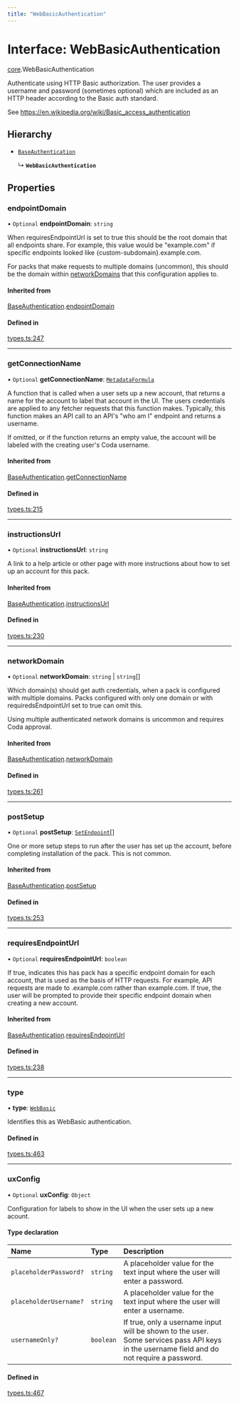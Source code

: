 ```yaml
---
title: "WebBasicAuthentication"
---
```

# Interface: WebBasicAuthentication

[core](../modules/core.md).WebBasicAuthentication

Authenticate using HTTP Basic authorization. The user provides a username and password
(sometimes optional) which are included as an HTTP header according to the Basic auth standard.

See https://en.wikipedia.org/wiki/Basic_access_authentication

## Hierarchy

- [`BaseAuthentication`](core.BaseAuthentication.md)

  ↳ **`WebBasicAuthentication`**

## Properties

### endpointDomain

• `Optional` **endpointDomain**: `string`

When requiresEndpointUrl is set to true this should be the root domain that all endpoints share.
For example, this value would be "example.com" if specific endpoints looked like {custom-subdomain}.example.com.

For packs that make requests to multiple domains (uncommon), this should be the domain within
[networkDomains](core.PackVersionDefinition.md#networkdomains) that this configuration applies to.

#### Inherited from

[BaseAuthentication](core.BaseAuthentication.md).[endpointDomain](core.BaseAuthentication.md#endpointdomain)

#### Defined in

[types.ts:247](https://github.com/coda/packs-sdk/blob/main/types.ts#L247)

___

### getConnectionName

• `Optional` **getConnectionName**: [`MetadataFormula`](../types/core.MetadataFormula.md)

A function that is called when a user sets up a new account, that returns a name for
the account to label that account in the UI. The users credentials are applied to any
fetcher requests that this function makes. Typically, this function makes an API call
to an API's "who am I" endpoint and returns a username.

If omitted, or if the function returns an empty value, the account will be labeled
with the creating user's Coda username.

#### Inherited from

[BaseAuthentication](core.BaseAuthentication.md).[getConnectionName](core.BaseAuthentication.md#getconnectionname)

#### Defined in

[types.ts:215](https://github.com/coda/packs-sdk/blob/main/types.ts#L215)

___

### instructionsUrl

• `Optional` **instructionsUrl**: `string`

A link to a help article or other page with more instructions about how to set up an account for this pack.

#### Inherited from

[BaseAuthentication](core.BaseAuthentication.md).[instructionsUrl](core.BaseAuthentication.md#instructionsurl)

#### Defined in

[types.ts:230](https://github.com/coda/packs-sdk/blob/main/types.ts#L230)

___

### networkDomain

• `Optional` **networkDomain**: `string` \| `string`[]

Which domain(s) should get auth credentials, when a pack is configured with multiple domains.
Packs configured with only one domain or with requiredsEndpointUrl set to true can omit this.

Using multiple authenticated network domains is uncommon and requires Coda approval.

#### Inherited from

[BaseAuthentication](core.BaseAuthentication.md).[networkDomain](core.BaseAuthentication.md#networkdomain)

#### Defined in

[types.ts:261](https://github.com/coda/packs-sdk/blob/main/types.ts#L261)

___

### postSetup

• `Optional` **postSetup**: [`SetEndpoint`](core.SetEndpoint.md)[]

One or more setup steps to run after the user has set up the account, before completing installation of the pack.
This is not common.

#### Inherited from

[BaseAuthentication](core.BaseAuthentication.md).[postSetup](core.BaseAuthentication.md#postsetup)

#### Defined in

[types.ts:253](https://github.com/coda/packs-sdk/blob/main/types.ts#L253)

___

### requiresEndpointUrl

• `Optional` **requiresEndpointUrl**: `boolean`

If true, indicates this has pack has a specific endpoint domain for each account, that is used
as the basis of HTTP requests. For example, API requests are made to <custom-subdomain>.example.com
rather than example.com. If true, the user will be prompted to provide their specific endpoint domain
when creating a new account.

#### Inherited from

[BaseAuthentication](core.BaseAuthentication.md).[requiresEndpointUrl](core.BaseAuthentication.md#requiresendpointurl)

#### Defined in

[types.ts:238](https://github.com/coda/packs-sdk/blob/main/types.ts#L238)

___

### type

• **type**: [`WebBasic`](../enums/core.AuthenticationType.md#webbasic)

Identifies this as WebBasic authentication.

#### Defined in

[types.ts:463](https://github.com/coda/packs-sdk/blob/main/types.ts#L463)

___

### uxConfig

• `Optional` **uxConfig**: `Object`

Configuration for labels to show in the UI when the user sets up a new acount.

#### Type declaration

| Name | Type | Description |
| :------ | :------ | :------ |
| `placeholderPassword?` | `string` | A placeholder value for the text input where the user will enter a password. |
| `placeholderUsername?` | `string` | A placeholder value for the text input where the user will enter a username. |
| `usernameOnly?` | `boolean` | If true, only a username input will be shown to the user. Some services pass API keys in the username field and do not require a password. |

#### Defined in

[types.ts:467](https://github.com/coda/packs-sdk/blob/main/types.ts#L467)

